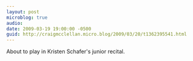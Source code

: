 ```yaml
---
layout: post
microblog: true
audio: 
date: 2009-03-19 19:00:00 -0500
guid: http://craigmcclellan.micro.blog/2009/03/20/t1362395541.html
---
```

About to play in Kristen Schafer's junior recital.
